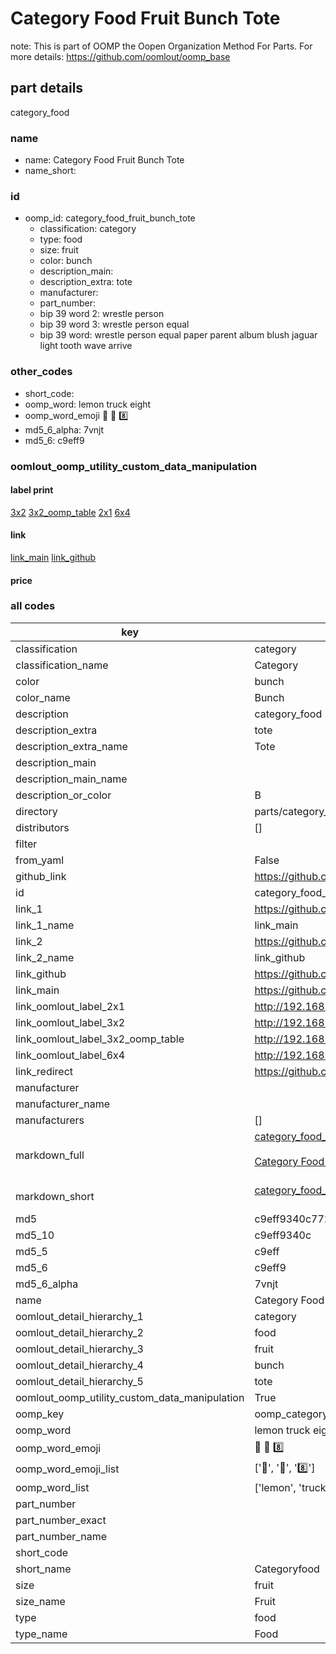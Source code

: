 # Category Food Fruit Bunch Tote  

note: This is part of OOMP the Oopen Organization Method For Parts. For more details: https://github.com/oomlout/oomp_base

##  part details
  



category_food



### name
* name: Category Food Fruit Bunch Tote
* name_short: 
### id
* oomp_id: category_food_fruit_bunch_tote
  * classification: category
  * type: food
  * size: fruit
  * color: bunch
  * description_main: 
  * description_extra: tote
  * manufacturer: 
  * part_number: 
  * bip 39 word 2: wrestle person
  * bip 39 word 3: wrestle person equal
  * bip 39 word: wrestle person equal paper parent album blush jaguar light tooth wave arrive

### other_codes
* short_code: 
* oomp_word: lemon truck eight
* oomp_word_emoji :lemon: :truck: :eight:
* md5_6_alpha: 7vnjt
* md5_6: c9eff9






### oomlout_oomp_utility_custom_data_manipulation
#### label print
[3x2](http://192.168.1.245:1112/?label=oomp%207vnjt)
[3x2_oomp_table](http://192.168.1.108:1112/?label=oomp%207vnjt)
[2x1](http://192.168.1.242:1112/?label=oomp%207vnjt)
[6x4](http://192.168.1.55:1112/?label=oomp%207vnjt)    

#### link

[link_main](https://github.com/oomlout/oomlout_oomp_version_1_messy/tree/main/parts/category_food_fruit_bunch_tote) [link_github](https://github.com/oomlout/oomlout_oomp_version_1_messy/tree/main/parts/category_food_fruit_bunch_tote)                             

#### price







### all codes 
| key | value |  
| --- | --- |  
| classification | category |  
| classification_name | Category |  
| color | bunch |  
| color_name | Bunch |  
| description | category_food |  
| description_extra | tote |  
| description_extra_name | Tote |  
| description_main |  |  
| description_main_name |  |  
| description_or_color | B  |  
| directory | parts/category_food_fruit_bunch_tote |  
| distributors | [] |  
| filter |  |  
| from_yaml | False |  
| github_link | https://github.com/oomlout/oomlout_oomp_part_src/tree/main/parts/category_food_fruit_bunch_tote |  
| id | category_food_fruit_bunch_tote |  
| link_1 | https://github.com/oomlout/oomlout_oomp_version_1_messy/tree/main/parts/category_food_fruit_bunch_tote |  
| link_1_name | link_main |  
| link_2 | https://github.com/oomlout/oomlout_oomp_version_1_messy/tree/main/parts/category_food_fruit_bunch_tote |  
| link_2_name | link_github |  
| link_github | https://github.com/oomlout/oomlout_oomp_version_1_messy/tree/main/parts/category_food_fruit_bunch_tote |  
| link_main | https://github.com/oomlout/oomlout_oomp_version_1_messy/tree/main/parts/category_food_fruit_bunch_tote |  
| link_oomlout_label_2x1 | http://192.168.1.242:1112/?label=oomp%207vnjt |  
| link_oomlout_label_3x2 | http://192.168.1.245:1112/?label=oomp%207vnjt |  
| link_oomlout_label_3x2_oomp_table | http://192.168.1.108:1112/?label=oomp%207vnjt |  
| link_oomlout_label_6x4 | http://192.168.1.55:1112/?label=oomp%207vnjt |  
| link_redirect | https://github.com/oomlout/oomlout_oomp_version_1_messy/tree/main/parts/category_food_fruit_bunch_tote |  
| manufacturer |  |  
| manufacturer_name |  |  
| manufacturers | [] |  
| markdown_full | [category_food_fruit_bunch_tote](none)<br>[](none)<br>[Category Food Fruit Bunch Tote](none)<br><br> |  
| markdown_short | [category_food_fruit_bunch_tote](none)<br><br> |  
| md5 | c9eff9340c77231017d019fe9828d7f2 |  
| md5_10 | c9eff9340c |  
| md5_5 | c9eff |  
| md5_6 | c9eff9 |  
| md5_6_alpha | 7vnjt |  
| name | Category Food Fruit Bunch Tote |  
| oomlout_detail_hierarchy_1 | category |  
| oomlout_detail_hierarchy_2 | food |  
| oomlout_detail_hierarchy_3 | fruit |  
| oomlout_detail_hierarchy_4 | bunch |  
| oomlout_detail_hierarchy_5 | tote |  
| oomlout_oomp_utility_custom_data_manipulation | True |  
| oomp_key | oomp_category_food_fruit_bunch_tote |  
| oomp_word | lemon truck eight |  
| oomp_word_emoji | :lemon: :truck: :eight: |  
| oomp_word_emoji_list | [':lemon:', ':truck:', ':eight:'] |  
| oomp_word_list | ['lemon', 'truck', 'eight'] |  
| part_number |  |  
| part_number_exact |  |  
| part_number_name |  |  
| short_code |  |  
| short_name | Categoryfood |  
| size | fruit |  
| size_name | Fruit |  
| type | food |  
| type_name | Food |  
